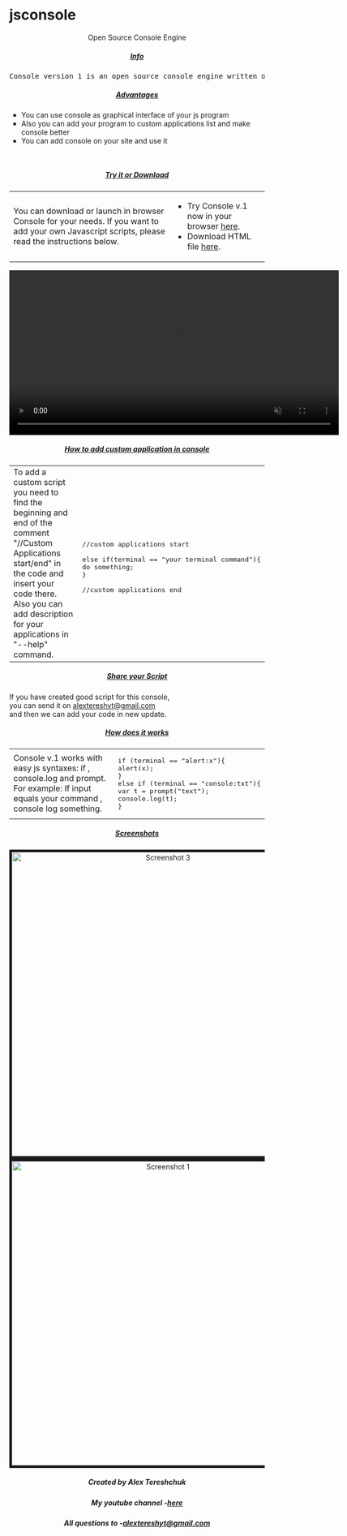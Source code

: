 # jsconsole

<p align="center">Open Source Console Engine</p>
<h5 align="center"><u>Info</u></h5>
<pre style="text-align:center;">Console version 1 is an open source console engine written on a java script that has many ways to use it. </pre>
<h5 align="center"><u>Advantages</u></h5>
<ul type="square">
<li>
You can use console as graphical interface of your js program
</li> <li>
Also you can add your program to custom applications list and make console better
</li> <li>
You can add console on your site and use it</li>
</ul>



<br>
<h5 align="center"><u>Try it or Download</u></h5>
<table align="center" width="700">
<tr>
<td width="300">You can download or launch in browser Console for your needs.
If you want to add your own Javascript scripts, please read the instructions below.
<br>

</td>
<td><ul type="square">
<li>Try Console v.1 now in your browser <a href="AlexOS.html">here</a>.</li>
<li>Download HTML file <a href="https://www.dropbox.com/s/5s7ylibkmlzsnxq/AlexOS.html?dl=1" >here</a>.</li>
</ul>
</td>
</tr>
</table>

<video  autoplay muted loop width="650" hight="300">
   <source src="consolee test-2019-03-17_09.01.54.mp4" type="video/ogg; codecs=&quot;theora, vorbis&quot;">
</video>
<h5 align="center"><u>How to add custom application in console</u></h5>
<table align="center" width="700">
<tr>
<td>To add a custom script you need to find the beginning and end of the comment "//Custom Applications start/end" in the code and insert your code there.<br>Also you can add description for your applications in "--help" command.</td>
<td>

<pre>

//custom applications start

else if(terminal == "your terminal command"){
do something;
}

//custom applications end
</pre>

</td>
</tr>
</table>


<h5 align="center"><u>Share your Script</u> </h5>
If you have created good script for this console,<br> you can send it on <u>alextereshyt@gmail.com</u> <br> and then we can add your code in new update.
<h5 align="center"><u>How does it works</u></h5>


<table align="center" width="700">
<tr>
<td>Console v.1 works with easy js syntaxes: if , console.log and prompt.<br>
For example: If input equals your command , console log something.

</td>
<td>


<pre>
if (terminal == "alert:x"){
alert(x);
}
else if (terminal == "console:txt"){
var t = prompt("text");
console.log(t);
}
</pre>

</td>

</tr>
</table>

<h5 align="center"><u>Screenshots</u></h5>



<!-- The four columns -->
<div class="row" style="text-align:center">
  
  <div class="column">
    <img src="http://console.kl.com.ua/Screenshot_20190317_102835.png" alt="Screenshot 3" width="600" hight="280" border="5" onclick="myFunction(this);">
  </div>
  <div class="column">
    <img src="http://console.kl.com.ua/Screenshot_20190317_100508.png" width="600" hight="280" alt="Screenshot 1"  border="5"  onclick="myFunction(this);">
  </div>


<h5 align="center">Created by Alex Tereshchuk</h5>

<h5 align="center"> My youtube channel -<a href="https://www.youtube.com/channel/UCesHU39w-wynhvISCrVerow?view_as=subscriber" >here</a></h5>
<h5 align="center">All questions to -<u>alextereshyt@gmail.com</u></h5>



